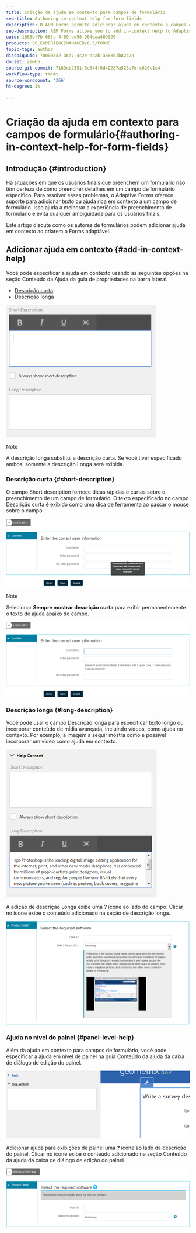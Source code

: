 ```yaml
---
title: Criação da ajuda em contexto para campos de formulário
seo-title: Authoring in-context help for form fields
description: O AEM Forms permite adicionar ajuda em contexto a campos e painéis do Formulário adaptável, como texto ou mídia avançada, incluindo vídeos.
seo-description: AEM Forms allows you to add in-context help to Adaptive Form fields and panels, as text or rich media, including videos.
uuid: 1865bf7b-66fc-4f89-bd98-904daa409320
products: SG_EXPERIENCEMANAGER/6.5/FORMS
topic-tags: author
discoiquuid: 78000342-a6a7-4c2e-acab-a88851b82c2a
docset: aem65
source-git-commit: 7163eb2551f5e644f6d42287a523a7dfc626c1c4
workflow-type: tm+mt
source-wordcount: '366'
ht-degree: 1%

---
```



# Criação da ajuda em contexto para campos de formulário{#authoring-in-context-help-for-form-fields}

## Introdução {#introduction}

Há situações em que os usuários finais que preenchem um formulário não têm certeza de como preencher detalhes em um campo de formulário específico. Para resolver esses problemas, o Adaptive Forms oferece suporte para adicionar texto ou ajuda rica em contexto a um campo de formulário. Isso ajuda a melhorar a experiência de preenchimento de formulário e evita qualquer ambiguidade para os usuários finais.

Este artigo discute como os autores de formulários podem adicionar ajuda em contexto ao criarem o Forms adaptável.

## Adicionar ajuda em contexto {#add-in-context-help}

Você pode especificar a ajuda em contexto usando as seguintes opções na seção Conteúdo da Ajuda da guia de propriedades na barra lateral.

* [Descrição curta](authoring-in-field-help.md#p-short-description-p)
* [Descrição longa](authoring-in-field-help.md#p-long-description-p)

![Ajuda no contexto para campos de formulário](assets/descriptions.png)

>[!NOTE]
>
>A descrição longa substitui a descrição curta. Se você tiver especificado ambos, somente a descrição Longa será exibida.

### Descrição curta {#short-description}

O campo Short description fornece dicas rápidas e curtas sobre o preenchimento de um campo de formulário. O texto especificado no campo Descrição curta é exibido como uma dica de ferramenta ao passar o mouse sobre o campo.

![Breve descrição para adicionar ajuda em contexto para campos de formulário](assets/tooltip.png)

>[!NOTE]
>
>Selecionar **Sempre mostrar descrição curta** para exibir permanentemente o texto de ajuda abaixo do campo.

![Ajuda contextual curta permanente abaixo do campo](assets/short1.png)

### Descrição longa {#long-description}

Você pode usar o campo Descrição longa para especificar texto longo ou incorporar conteúdo de mídia avançada, incluindo vídeos, como ajuda no contexto. Por exemplo, a imagem a seguir mostra como é possível incorporar um vídeo como ajuda em contexto.

![Adicionar mídia avançada como ajuda em contexto para campos de formulário](assets/long-descriptions.png)

A adição de descrição Longa exibe uma **?** ícone ao lado do campo. Clicar no ícone exibe o conteúdo adicionado na seção de descrição longa.

![Exemplo de ajuda em contexto de mídia avançada](assets/photoshop.png)

### Ajuda no nível do painel {#panel-level-help}

Além da ajuda em contexto para campos de formulário, você pode especificar a ajuda em nível de painel na guia Conteúdo da ajuda da caixa de diálogo de edição do painel.

![Adição da ajuda em contexto para um painel de formulário](assets/panel-level-help.png)

Adicionar ajuda para exibições de painel uma **?** ícone ao lado da descrição do painel. Clicar no ícone exibe o conteúdo adicionado na seção Conteúdo da ajuda da caixa de diálogo de edição do painel.

![Exemplo de ajuda em contexto no nível do painel do formulário](assets/photoshop-1.png)

